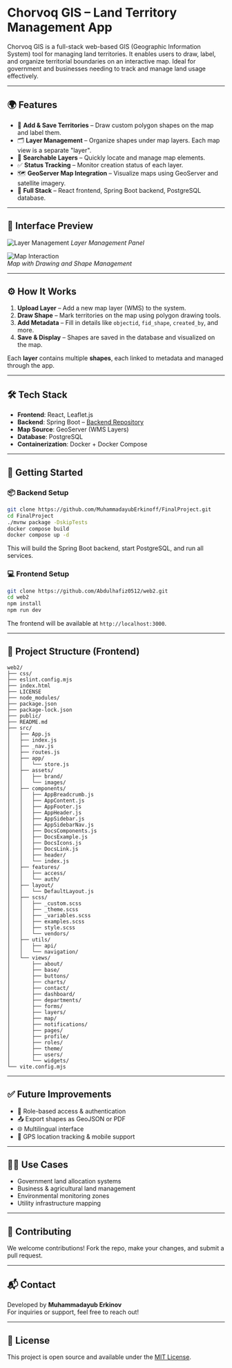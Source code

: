 # Chorvoq GIS – Land Territory Management App

Chorvoq GIS is a full-stack web-based GIS (Geographic Information System) tool for managing land territories. It enables users to draw, label, and organize territorial boundaries on an interactive map. Ideal for government and businesses needing to track and manage land usage effectively.

---

## 🌍 Features

- 📍 **Add & Save Territories** – Draw custom polygon shapes on the map and label them.
- 🗂️ **Layer Management** – Organize shapes under map layers. Each map view is a separate "layer".
- 🔎 **Searchable Layers** – Quickly locate and manage map elements.
- ✅ **Status Tracking** – Monitor creation status of each layer.
- 🗺️ **GeoServer Map Integration** – Visualize maps using GeoServer and satellite imagery.
- 🧩 **Full Stack** – React frontend, Spring Boot backend, PostgreSQL database.

---

## 📸 Interface Preview

![Layer Management](./path-to-screenshot1.png)
*Layer Management Panel*

![Map Interaction](./path-to-screenshot2.png)  
*Map with Drawing and Shape Management*

---

## ⚙️ How It Works

1. **Upload Layer** – Add a new map layer (WMS) to the system.
2. **Draw Shape** – Mark territories on the map using polygon drawing tools.
3. **Add Metadata** – Fill in details like `objectid`, `fid_shape`, `created_by`, and more.
4. **Save & Display** – Shapes are saved in the database and visualized on the map.

Each **layer** contains multiple **shapes**, each linked to metadata and managed through the app.

---

## 🛠️ Tech Stack

- **Frontend**: React, Leaflet.js
- **Backend**: Spring Boot – [Backend Repository](https://github.com/MuhammadayubErkinoff/FinalProject.git)
- **Map Source**: GeoServer (WMS Layers)
- **Database**: PostgreSQL
- **Containerization**: Docker + Docker Compose

---

## 🚀 Getting Started

### 📦 Backend Setup

```bash
git clone https://github.com/MuhammadayubErkinoff/FinalProject.git
cd FinalProject
./mvnw package -DskipTests
docker compose build
docker compose up -d
```

This will build the Spring Boot backend, start PostgreSQL, and run all services.

### 💻 Frontend Setup

```bash
git clone https://github.com/Abdulhafiz0512/web2.git
cd web2
npm install
npm run dev
```

The frontend will be available at `http://localhost:3000`.

---

## 📂 Project Structure (Frontend)

```
web2/
├── css/
├── eslint.config.mjs
├── index.html
├── LICENSE
├── node_modules/
├── package.json
├── package-lock.json
├── public/
├── README.md
├── src/
│   ├── App.js
│   ├── index.js
│   ├── _nav.js
│   ├── routes.js
│   ├── app/
│   │   └── store.js
│   ├── assets/
│   │   ├── brand/
│   │   └── images/
│   ├── components/
│   │   ├── AppBreadcrumb.js
│   │   ├── AppContent.js
│   │   ├── AppFooter.js
│   │   ├── AppHeader.js
│   │   ├── AppSidebar.js
│   │   ├── AppSidebarNav.js
│   │   ├── DocsComponents.js
│   │   ├── DocsExample.js
│   │   ├── DocsIcons.js
│   │   ├── DocsLink.js
│   │   ├── header/
│   │   └── index.js
│   ├── features/
│   │   ├── access/
│   │   └── auth/
│   ├── layout/
│   │   └── DefaultLayout.js
│   ├── scss/
│   │   ├── _custom.scss
│   │   ├── _theme.scss
│   │   ├── _variables.scss
│   │   ├── examples.scss
│   │   ├── style.scss
│   │   └── vendors/
│   ├── utils/
│   │   ├── api/
│   │   └── navigation/
│   └── views/
│       ├── about/
│       ├── base/
│       ├── buttons/
│       ├── charts/
│       ├── contact/
│       ├── dashboard/
│       ├── departments/
│       ├── forms/
│       ├── layers/
│       ├── map/
│       ├── notifications/
│       ├── pages/
│       ├── profile/
│       ├── roles/
│       ├── theme/
│       ├── users/
│       └── widgets/
└── vite.config.mjs
```

---

## ✅ Future Improvements

- 🔐 Role-based access & authentication
- 📤 Export shapes as GeoJSON or PDF
- 🌐 Multilingual interface
- 📲 GPS location tracking & mobile support

---

## 🧑‍💼 Use Cases

- Government land allocation systems
- Business & agricultural land management
- Environmental monitoring zones
- Utility infrastructure mapping

---

## 🤝 Contributing

We welcome contributions! Fork the repo, make your changes, and submit a pull request.

---

## 📬 Contact

Developed by **Muhammadayub Erkinov**  
For inquiries or support, feel free to reach out!

---

## 📄 License

This project is open source and available under the [MIT License](LICENSE).
